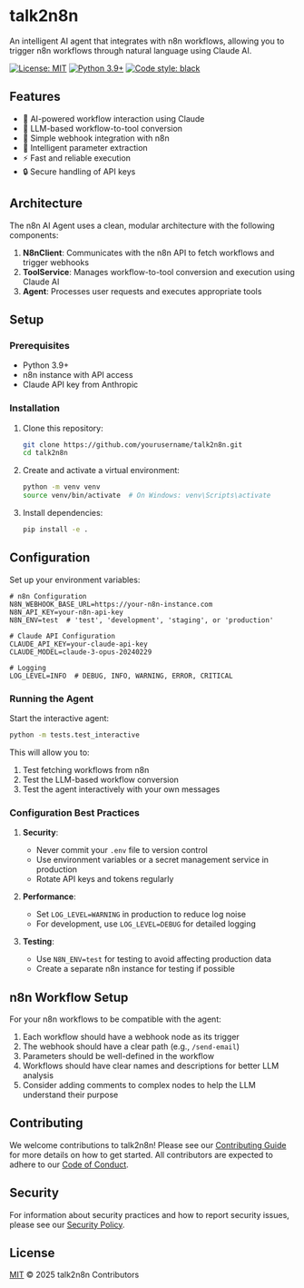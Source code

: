 # talk2n8n

An intelligent AI agent that integrates with n8n workflows, allowing you to trigger n8n workflows through natural language using Claude AI.

[![License: MIT](https://img.shields.io/badge/License-MIT-yellow.svg)](https://opensource.org/licenses/MIT)
[![Python 3.9+](https://img.shields.io/badge/python-3.9+-blue.svg)](https://www.python.org/downloads/)
[![Code style: black](https://img.shields.io/badge/code%20style-black-000000.svg)](https://github.com/psf/black)

## Features

- 🤖 AI-powered workflow interaction using Claude
- 🔄 LLM-based workflow-to-tool conversion
- 🔌 Simple webhook integration with n8n
- 🧠 Intelligent parameter extraction
- ⚡ Fast and reliable execution
- 🔒 Secure handling of API keys

## Architecture

The n8n AI Agent uses a clean, modular architecture with the following components:

1. **N8nClient**: Communicates with the n8n API to fetch workflows and trigger webhooks
2. **ToolService**: Manages workflow-to-tool conversion and execution using Claude AI
3. **Agent**: Processes user requests and executes appropriate tools

## Setup

### Prerequisites

- Python 3.9+
- n8n instance with API access
- Claude API key from Anthropic

### Installation

1. Clone this repository:
   ```bash
   git clone https://github.com/yourusername/talk2n8n.git
   cd talk2n8n
   ```

2. Create and activate a virtual environment:
   ```bash
   python -m venv venv
   source venv/bin/activate  # On Windows: venv\Scripts\activate
   ```

3. Install dependencies:
   ```bash
   pip install -e .
   ```

## Configuration

Set up your environment variables:

```env
# n8n Configuration
N8N_WEBHOOK_BASE_URL=https://your-n8n-instance.com
N8N_API_KEY=your-n8n-api-key
N8N_ENV=test  # 'test', 'development', 'staging', or 'production'

# Claude API Configuration
CLAUDE_API_KEY=your-claude-api-key
CLAUDE_MODEL=claude-3-opus-20240229

# Logging
LOG_LEVEL=INFO  # DEBUG, INFO, WARNING, ERROR, CRITICAL
```

### Running the Agent

Start the interactive agent:

```bash
python -m tests.test_interactive
```

This will allow you to:
1. Test fetching workflows from n8n
2. Test the LLM-based workflow conversion
3. Test the agent interactively with your own messages

### Configuration Best Practices

1. **Security**:
   - Never commit your `.env` file to version control
   - Use environment variables or a secret management service in production
   - Rotate API keys and tokens regularly

2. **Performance**:
   - Set `LOG_LEVEL=WARNING` in production to reduce log noise
   - For development, use `LOG_LEVEL=DEBUG` for detailed logging

3. **Testing**:
   - Use `N8N_ENV=test` for testing to avoid affecting production data
   - Create a separate n8n instance for testing if possible

## n8n Workflow Setup

For your n8n workflows to be compatible with the agent:

1. Each workflow should have a webhook node as its trigger
2. The webhook should have a clear path (e.g., `/send-email`)
3. Parameters should be well-defined in the workflow
4. Workflows should have clear names and descriptions for better LLM analysis
5. Consider adding comments to complex nodes to help the LLM understand their purpose

## Contributing

We welcome contributions to talk2n8n! Please see our [Contributing Guide](CONTRIBUTING.md) for more details on how to get started. All contributors are expected to adhere to our [Code of Conduct](CODE_OF_CONDUCT.md).

## Security

For information about security practices and how to report security issues, please see our [Security Policy](SECURITY.md).

## License

[MIT](LICENSE) © 2025 talk2n8n Contributors
